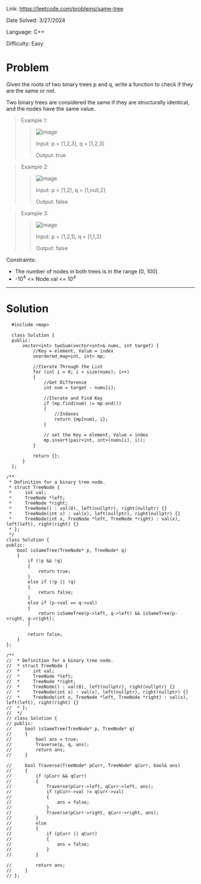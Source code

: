 Link: https://leetcode.com/problems/same-tree

Date Solved: 3/27/2024

Language: C++

Difficulty: Easy

# Problem

Given the roots of two binary trees p and q, write a function to check if they are the same or not.

Two binary trees are considered the same if they are structurally identical, and the nodes have the same value.

>Example 1:
>
>>![image](https://github.com/BrianDang03/Leet-Code-Solved/assets/124744302/f2cc7ed6-8fb0-4848-8a5e-c3beda30d1d6)
>>
>>Input: p = [1,2,3], q = [1,2,3]
>>
>>Output: true

>Example 2:
>
>>![image](https://github.com/BrianDang03/Leet-Code-Solved/assets/124744302/8a0a785c-3c34-4cbc-ae8a-845407a75013)
>>
>>Input: p = [1,2], q = [1,null,2]
>>
>>Output: false

>Example 3:
>
>>![image](https://github.com/BrianDang03/Leet-Code-Solved/assets/124744302/be9dd7d0-5542-461c-94ec-ce2d5434b8c9)
>>
>>Input: p = [1,2,1], q = [1,1,2]
>>
>>Output: false
 
Constraints:

- The number of nodes in both trees is in the range [0, 100].
- -10<sup>4</sup> <= Node.val <= 10<sup>4</sup>

---

# Solution

```
  #include <map>
  
  class Solution {
  public:
      vector<int> twoSum(vector<int>& nums, int target) {
          //Key = element, Value = index
          unordered_map<int, int> mp;

          //Iterate Through the List
          for (int i = 0; i < size(nums); i++)
          {
              //Get Difference 
              int num = target - nums[i];

              //Iterate and Find Key
              if (mp.find(num) != mp.end())
              {
                  //Indexes
                  return {mp[num], i};
              }

              // set the Key = element, Value = index
              mp.insert(pair<int, int>(nums[i], i));
          }
  
          return {};
      }
  };
```

```
/**
 * Definition for a binary tree node.
 * struct TreeNode {
 *     int val;
 *     TreeNode *left;
 *     TreeNode *right;
 *     TreeNode() : val(0), left(nullptr), right(nullptr) {}
 *     TreeNode(int x) : val(x), left(nullptr), right(nullptr) {}
 *     TreeNode(int x, TreeNode *left, TreeNode *right) : val(x), left(left), right(right) {}
 * };
 */
class Solution {
public:
    bool isSameTree(TreeNode* p, TreeNode* q) 
    {
        if (!p && !q)
        {
            return true;
        }
        else if (!p || !q)
        {
            return false;
        }
        else if (p->val == q->val)
        {
            return isSameTree(p->left, q->left) && isSameTree(p->right, q->right);
        }    

        return false;
    }
};

/**
//  * Definition for a binary tree node.
//  * struct TreeNode {
//  *     int val;
//  *     TreeNode *left;
//  *     TreeNode *right;
//  *     TreeNode() : val(0), left(nullptr), right(nullptr) {}
//  *     TreeNode(int x) : val(x), left(nullptr), right(nullptr) {}
//  *     TreeNode(int x, TreeNode *left, TreeNode *right) : val(x), left(left), right(right) {}
//  * };
//  */
// class Solution {
// public:
//     bool isSameTree(TreeNode* p, TreeNode* q) 
//     {  
//         bool ans = true;     
//         Traverse(p, q, ans); 
//         return ans;         
//     }

//     bool Traverse(TreeNode* pCurr, TreeNode* qCurr, bool& ans)
//     {
//         if (pCurr && qCurr)
//         {
//             Traverse(pCurr->left, qCurr->left, ans);
//             if (pCurr->val != qCurr->val)
//             {
//                 ans = false;
//             }
//             Traverse(pCurr->right, qCurr->right, ans);
//         } 
//         else
//         {
//             if (pCurr || qCurr)
//             {
//                 ans = false; 
//             }  
//         }                     
    
//         return ans;
//     }  
// };
```
